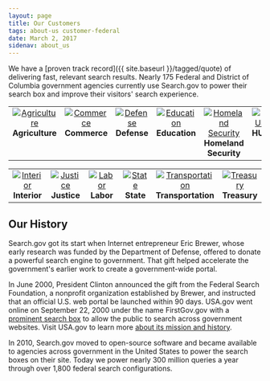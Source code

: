 ```yaml
---
layout: page
title: Our Customers
tags: about-us customer-federal
date: March 2, 2017
sidenav: about_us
---
```


We have a [proven track record]({{ site.baseurl }}/tagged/quote) of delivering fast, relevant search results. Nearly 175 Federal and District of Columbia government agencies currently use Search.gov to power their search box and improve their visitors' search experience.

<table align="center" width="100%">
<tr>
<td valign="top" align="center" width="16%" style="border:none; text-align: center;" style="border:none; text-align: center;"><a href="https://usdasearch.usda.gov/search?affiliate=usda&query=jobs"><img alt="Agriculture" src="https://d3qcdigd1fhos0.cloudfront.net/blog/img/customers-usda.png"></a><br><strong>Agriculture</strong></td>
<td valign="top" align="center" width="16%" style="border:none; text-align: center;"><a href="https://search.commerce.gov/search?affiliate=commerce.gov&query=jobs"><img alt="Commerce" src="https://d3qcdigd1fhos0.cloudfront.net/blog/img/customers-commerce.png"></a><br><strong>Commerce</strong></td>
<td valign="top" align="center" width="16%" style="border:none; text-align: center;"><a href="https://search.defense.gov/search?affiliate=defense_gov&query=jobs"><img alt="Defense" src="https://d3qcdigd1fhos0.cloudfront.net/blog/img/customers-defense.png"></a><br><strong>Defense</strong></td>
<td valign="top" align="center" width="16%" style="border:none; text-align: center;"><a href="https://search.usa.gov/search?affiliate=ed.gov&query=jobs"><img alt="Education" src="https://d3qcdigd1fhos0.cloudfront.net/blog/img/customers-education.png"></a><br><strong>Education</strong></td>
<td valign="top" align="center" width="16%" style="border:none; text-align: center;"><a href="https://search.dhs.gov/search?affiliate=dhs&query=jobs"><img alt="Homeland Security" src="https://d3qcdigd1fhos0.cloudfront.net/blog/img/customers-dhs.png"></a><br><strong>Homeland Security</strong></td>
<td valign="top" align="center" width="16%" style="border:none; text-align: center;"><a href="https://search.usa.gov/search?affiliate=housingandurbandevelopment&query=jobs"><img alt="HUD" src="https://d3qcdigd1fhos0.cloudfront.net/blog/img/customers-hud.png"></a><br><strong>HUD</strong></td>
</tr>
</table>

<table align="center" width="100%">
<tr>
<td valign="top" align="center" width="16%" style="border:none; text-align: center;"><a href="https://search.usa.gov/search?affiliate=doi.gov&query=jobs"><img alt="Interior" src="https://d3qcdigd1fhos0.cloudfront.net/blog/img/customers-interior.png"></a><br><strong>Interior</strong></td>
<td valign="top" align="center" width="16%" style="border:none; text-align: center;"><a href="https://search.justice.gov/search?affiliate=justice&query=law"><img alt="Justice" src="https://d3qcdigd1fhos0.cloudfront.net/blog/img/customers-doj.png"></a><br><strong>Justice</strong></td>
<td valign="top" align="center" width="16%" style="border:none; text-align: center;"><a href="https://search.usa.gov/search?affiliate=u.s.departmentoflabor&query=jobs"><img alt="Labor" src="https://d3qcdigd1fhos0.cloudfront.net/blog/img/customers-labor.png"></a><br><strong>Labor</strong></td>
<td valign="top" align="center" width="16%" style="border:none; text-align: center;"><a href="https://findit.state.gov/search?affiliate=dos_stategov&query=jobs"><img alt="State" src="https://d3qcdigd1fhos0.cloudfront.net/blog/img/customers-state.png"></a><br><strong>State</strong></td>
<td valign="top" align="center" width="16%" style="border:none; text-align: center;"><a href="https://search.usa.gov/search?affiliate=usdot&query=jobs"><img alt="Transportation" src="https://d3qcdigd1fhos0.cloudfront.net/blog/img/customers-dot.png"></a><br><strong>Transportation</strong></td>
<td valign="top" align="center" width="16%" style="border:none; text-align: center;"><a href="https://search.treasury.gov/search?affiliate=treasury&query=jobs"><img alt="Treasury" src="https://d3qcdigd1fhos0.cloudfront.net/blog/img/customers-treasury.png"></a><br><strong>Treasury</strong></td>
</tr>
</table>

<a name="history"></a>

## Our History

Search.gov got its start when Internet entrepreneur Eric Brewer, whose early research was funded by the Department of Defense, offered to donate a powerful search engine to government. That gift helped accelerate the government's earlier work to create a government-wide portal.

In June 2000, President Clinton announced the gift from the Federal Search Foundation, a nonprofit organization established by Brewer, and instructed that an official U.S. web portal be launched within 90 days. USA.gov went online on September 22, 2000 under the name FirstGov.gov with a [prominent search box](https://web.archive.org/web/20001109105200/http://www.firstgov.gov) to allow the public to search across government websites. Visit USA.gov to learn more [about its mission and history](https://www.usa.gov/about).

In 2010, Search.gov moved to open-source software and became available to agencies across government in the United States to power the search boxes on their site. Today we power nearly 300 million queries a year through over 1,800 federal search configurations.
